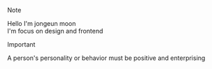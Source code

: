 > [!NOTE]  
> Hello I'm jongeun moon <br />
>I'm focus on design and frontend
> > [!IMPORTANT]  
> A person's personality or behavior must be positive and enterprising

